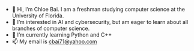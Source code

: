 - 👋 Hi, I’m Chloe Bai. I am a freshman studying computer science at the University of Florida. 
- 👀 I’m interested in AI and cybersecurity, but am eager to learn about all branches of computer science. 
- 🌱 I’m currently learning Python and C++
- 📫 My email is cbai71@yahoo.com
